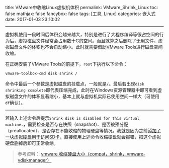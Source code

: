 title: VMware中收缩Linux虚拟机体积
permalink: VMware_Shrink_Linux
toc: false
mathjax: false
fancybox: false
tags: [工具, Linux]
categories: 嵌入式
date: 2017-01-03 23:10:02

---

虚拟机使用一段时间后体积会越来越大，特别是进行了大程序编译等很占空间的行为后，虚拟磁盘文件经常会占用数十G的空间。而且就算之后删除了无用文件，虚拟磁盘文件的体积也不会自动缩小。此时就需要借助VMware Tools进行磁盘空间收缩。

<!--more-->

在正确安装了VMware Tools的前提下，`root`下执行以下命令：

``` bash
vmware-toolbox-cmd disk shrink /
```

命令中最后一个参数是虚拟磁盘的挂载点，一般就是`/`。最后若出现`disk shrinking complete`即代表压缩完成，此时在Windows资源管理器中即可看到虚拟磁盘文件的体积显著缩小，基本上就与虚拟机实际已使用空间一样大（可使用`df`确认）。

----------

若输入上述命令后提示`Shrink disk is disabled for this virtual machine.`，需要检查是否存在快照（snapshot）、是否被预分配（preallocated）、是否存在不能收缩的物理硬盘等情况。我就是因为之前[添加了一块虚拟硬盘用于访问SD卡](/2016/12/28/VMware_Internal_SD/)，直接使用上述命令收缩硬盘就会报错，把这个虚拟硬盘删掉后即可正常收缩。

> 参考资料：
> [vmware 收缩硬盘大小（compat，shrink，vmware-vdiskmanager）](http://blog.csdn.net/cymm_liu/article/details/11963687)